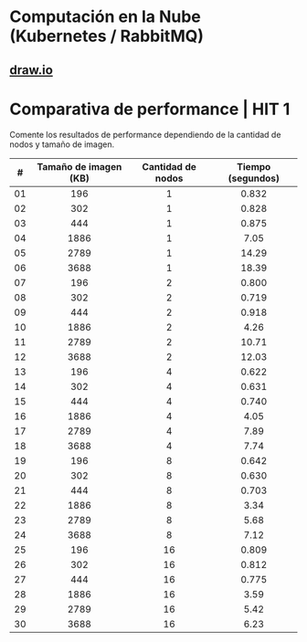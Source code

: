 # Computación en la Nube (Kubernetes / RabbitMQ)

## [draw.io](https://app.diagrams.net/#G1Vyh84oVufldWJn5FWIVCsCYhydlEjUd1#%7B%22pageId%22%3A%229nd7Xhr774xgJWUf5Zhs%22%7D)

# Comparativa de performance | HIT 1

Comente los resultados de performance dependiendo de la cantidad de nodos y tamaño de imagen.

|  #  | Tamaño de imagen (KB) | Cantidad de nodos | Tiempo (segundos) |
| :-: | :-------------------: | :---------------: | :---------------: |
| 01  |          196          |         1         |       0.832       |
| 02  |          302          |         1         |       0.828       |
| 03  |          444          |         1         |       0.875       |
| 04  |         1886          |         1         |       7.05        |
| 05  |         2789          |         1         |       14.29       |
| 06  |         3688          |         1         |       18.39       |
| 07  |          196          |         2         |       0.800       |
| 08  |          302          |         2         |       0.719       |
| 09  |          444          |         2         |       0.918       |
| 10  |         1886          |         2         |       4.26        |
| 11  |         2789          |         2         |       10.71       |
| 12  |         3688          |         2         |       12.03       |
| 13  |          196          |         4         |       0.622       |
| 14  |          302          |         4         |       0.631       |
| 15  |          444          |         4         |       0.740       |
| 16  |         1886          |         4         |       4.05        |
| 17  |         2789          |         4         |       7.89        |
| 18  |         3688          |         4         |       7.74        |
| 19  |          196          |         8         |       0.642       |
| 20  |          302          |         8         |       0.630       |
| 21  |          444          |         8         |       0.703       |
| 22  |         1886          |         8         |       3.34        |
| 23  |         2789          |         8         |       5.68        |
| 24  |         3688          |         8         |       7.12        |
| 25  |          196          |        16         |       0.809       |
| 26  |          302          |        16         |       0.812       |
| 27  |          444          |        16         |       0.775       |
| 28  |         1886          |        16         |       3.59        |
| 29  |         2789          |        16         |       5.42        |
| 30  |         3688          |        16         |       6.23        |
